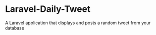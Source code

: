 # Laravel-Daily-Tweet
A Laravel application that displays and posts a random tweet from your database
